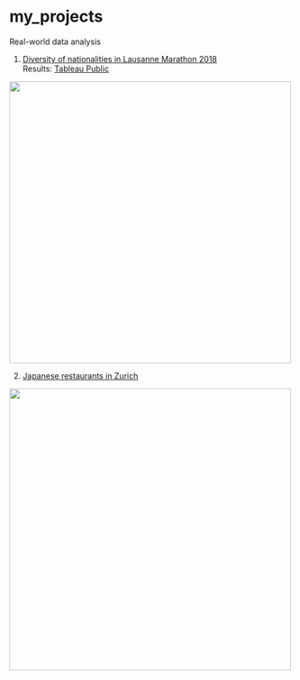 # my_projects
Real-world data analysis

1. [Diversity of nationalities in Lausanne Marathon 2018](https://github.com/ksonod/my_projects/tree/master/LausanneMarathon)   
Results: [Tableau Public](https://public.tableau.com/profile/kotaro.sonoda#!/vizhome/LausanneMarathon/dashboard)  
<img src="https://i.imgur.com/cOdHOFE.png" width="500px">      


2. [Japanese restaurants in Zurich](https://github.com/ksonod/my_projects/tree/master/JapaneseRestaurantsInZurich)
<img src="https://i.imgur.com/0WobSrz.png" width="500px"> 
